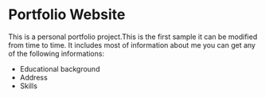 # Portfolio Website

This is a personal portfolio project.This is the first sample it can be modified from time to time.
It includes most of information about me you can get any of the following informations:

- Educational background
- Address
- Skills
